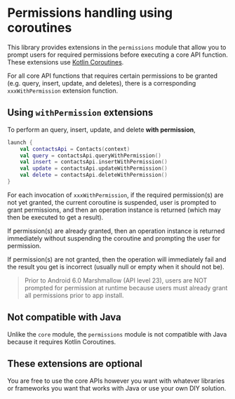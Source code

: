 # Permissions handling using coroutines

This library provides extensions in the `permissions` module that allow you to prompt users for 
required permissions before executing a core API function. These extensions use 
[Kotlin Coroutines][coroutines].

For all core API functions that requires certain permissions to be granted (e.g. query, insert,
update, and deletes), there is a corresponding `xxxWithPermission` extension function.

## Using `withPermission` extensions

To perform an query, insert, update, and delete **with permission**,

```kotlin
launch {
    val contactsApi = Contacts(context)
    val query = contactsApi.queryWithPermission()
    val insert = contactsApi.insertWithPermission()
    val update = contactsApi.updateWithPermission()
    val delete = contactsApi.deleteWithPermission()
}
```

For each invocation of `xxxWithPermission`, if the required permission(s) are not yet granted, 
the current coroutine is suspended, user is prompted to grant permissions, and then an operation
instance is returned (which may then be executed to get a result).

If permission(s) are already granted, then an operation instance is returned immediately without
suspending the coroutine and prompting the user for permission.

If permission(s) are not granted, then the operation will immediately fail and the result you get 
is incorrect (usually null or empty when it should not be).

> Prior to Android 6.0 Marshmallow (API level 23), users are NOT prompted for permission at runtime
> because users must already grant all permissions prior to app install.

## Not compatible with Java

Unlike the `core` module, the `permissions` module is not compatible with Java because it requires 
Kotlin Coroutines.

## These extensions are optional

You are free to use the core APIs however you want with whatever libraries or frameworks you want 
that works with Java or use your own DIY solution.

[coroutines]: https://kotlinlang.org/docs/coroutines-overview.html